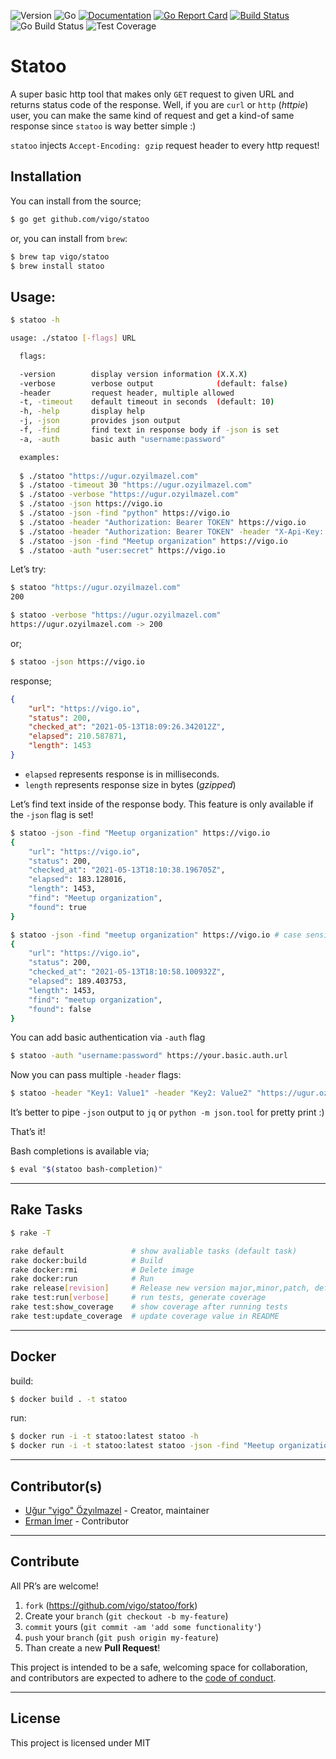 ![Version](https://img.shields.io/badge/version-1.2.3-orange.svg)
![Go](https://img.shields.io/github/go-mod/go-version/vigo/statoo)
[![Documentation](https://godoc.org/github.com/vigo/statoo?status.svg)](https://pkg.go.dev/github.com/vigo/statoo)
[![Go Report Card](https://goreportcard.com/badge/github.com/vigo/statoo)](https://goreportcard.com/report/github.com/vigo/statoo)
[![Build Status](https://travis-ci.org/vigo/statoo.svg?branch=main)](https://travis-ci.org/vigo/statoo)
![Go Build Status](https://github.com/vigo/statoo/actions/workflows/go.yml/badge.svg)
![Test Coverage](https://img.shields.io/badge/coverage-80.2%25-orange.svg)

# Statoo

A super basic http tool that makes only `GET` request to given URL and returns
status code of the response. Well, if you are `curl` or `http` (*httpie*) user,
you can make the same kind of request and get a kind-of same response since
`statoo` is way better simple :)

`statoo` injects `Accept-Encoding: gzip` request header to every http request!

## Installation

You can install from the source;

```bash
$ go get github.com/vigo/statoo
```

or, you can install from `brew`:

```bash
$ brew tap vigo/statoo
$ brew install statoo
```

## Usage:

```bash
$ statoo -h

usage: ./statoo [-flags] URL

  flags:

  -version        display version information (X.X.X)
  -verbose        verbose output              (default: false)
  -header         request header, multiple allowed
  -t, -timeout    default timeout in seconds  (default: 10)
  -h, -help       display help
  -j, -json       provides json output
  -f, -find       find text in response body if -json is set
  -a, -auth       basic auth "username:password"

  examples:
  
  $ ./statoo "https://ugur.ozyilmazel.com"
  $ ./statoo -timeout 30 "https://ugur.ozyilmazel.com"
  $ ./statoo -verbose "https://ugur.ozyilmazel.com"
  $ ./statoo -json https://vigo.io
  $ ./statoo -json -find "python" https://vigo.io
  $ ./statoo -header "Authorization: Bearer TOKEN" https://vigo.io
  $ ./statoo -header "Authorization: Bearer TOKEN" -header "X-Api-Key: APIKEY" https://vigo.io
  $ ./statoo -json -find "Meetup organization" https://vigo.io
  $ ./statoo -auth "user:secret" https://vigo.io
```

Let’s try:

```bash
$ statoo "https://ugur.ozyilmazel.com"
200

$ statoo -verbose "https://ugur.ozyilmazel.com"
https://ugur.ozyilmazel.com -> 200
```

or;

```bash
$ statoo -json https://vigo.io
```

response;

```json
{
    "url": "https://vigo.io",
    "status": 200,
    "checked_at": "2021-05-13T18:09:26.342012Z",
    "elapsed": 210.587871,
    "length": 1453
}
```

- `elapsed` represents response is in milliseconds.
- `length` represents response size in bytes (*gzipped*)

Let’s find text inside of the response body. This feature is only available
if the `-json` flag is set!

```bash
$ statoo -json -find "Meetup organization" https://vigo.io
{
    "url": "https://vigo.io",
    "status": 200,
    "checked_at": "2021-05-13T18:10:38.196705Z",
    "elapsed": 183.128016,
    "length": 1453,
    "find": "Meetup organization",
    "found": true
}

$ statoo -json -find "meetup organization" https://vigo.io # case sensitive
{
    "url": "https://vigo.io",
    "status": 200,
    "checked_at": "2021-05-13T18:10:58.100932Z",
    "elapsed": 189.403753,
    "length": 1453,
    "find": "meetup organization",
    "found": false
}
```

You can add basic authentication via `-auth` flag

```bash
$ statoo -auth "username:password" https://your.basic.auth.url
```

Now you can pass multiple `-header` flags:

```bash
$ statoo -header "Key1: Value1" -header "Key2: Value2" "https://ugur.ozyilmazel.com"
```

It’s better to pipe `-json` output to `jq` or `python -m json.tool` for pretty print :)

That’s it!

Bash completions is available via;

```bash
$ eval "$(statoo bash-completion)"
```

---

## Rake Tasks

```bash
$ rake -T

rake default               # show avaliable tasks (default task)
rake docker:build          # Build
rake docker:rmi            # Delete image
rake docker:run            # Run
rake release[revision]     # Release new version major,minor,patch, default: patch
rake test:run[verbose]     # run tests, generate coverage
rake test:show_coverage    # show coverage after running tests
rake test:update_coverage  # update coverage value in README
```

---

## Docker

build:

```bash
$ docker build . -t statoo
```

run:

```bash
$ docker run -i -t statoo:latest statoo -h
$ docker run -i -t statoo:latest statoo -json -find "Meetup organization" https://vigo.io
```

---

## Contributor(s)

* [Uğur "vigo" Özyılmazel](https://github.com/vigo) - Creator, maintainer
* [Erman İmer](https://github.com/ermanimer) - Contributor

---

## Contribute

All PR’s are welcome!

1. `fork` (https://github.com/vigo/statoo/fork)
1. Create your `branch` (`git checkout -b my-feature`)
1. `commit` yours (`git commit -am 'add some functionality'`)
1. `push` your `branch` (`git push origin my-feature`)
1. Than create a new **Pull Request**!

This project is intended to be a safe, welcoming space for collaboration, and
contributors are expected to adhere to the [code of conduct][coc].

---

## License

This project is licensed under MIT

[coc]: https://github.com/vigo/statoo/blob/main/CODE_OF_CONDUCT.md